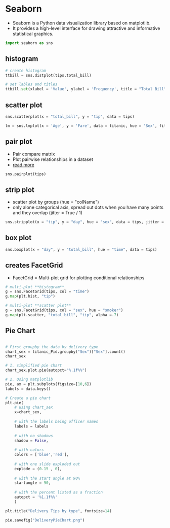 # Seaborn

- Seaborn is a Python data visualization library based on matplotlib. 
- It provides a high-level interface for drawing attractive and informative statistical graphics.

```python 
import seaborn as sns
```
## histogram

```python
# create histogram
ttbill = sns.distplot(tips.total_bill)

# set lables and titles
ttbill.set(xlabel = 'Value', ylabel = 'Frequency', title = "Total Bill")

```

## scatter plot

```python 
sns.scatterplot(x = "total_bill", y = "tip", data = tips)

lm = sns.lmplot(x = 'Age', y = 'Fare', data = titanic, hue = 'Sex', fit_reg=False)
```

## pair plot

- Pair compare matrix
- Plot pairwise relationships in a dataset
- [read more](https://seaborn.pydata.org/generated/seaborn.pairplot.html)

```python
sns.pairplot(tips)
```

## strip plot 
- scatter plot by groups (hue = "colName")
- only alone categorical axis, spread out dots when you have many points and they overlap (jitter = True / 1)

```python
sns.stripplot(x = "tip", y = "day", hue = "sex", data = tips, jitter = True)
```

## box plot

```python
sns.boxplot(x = "day", y = "total_bill", hue = "time", data = tips)
```

## creates FacetGrid
- FacetGrid = Multi-plot grid for plotting conditional relationships

```python
# multi-plot **histogram**
g = sns.FacetGrid(tips, col = "time")
g.map(plt.hist, "tip")

# multi-plot **scatter plot**
g = sns.FacetGrid(tips, col = "sex", hue = "smoker")
g.map(plt.scatter, "total_bill", "tip", alpha =.7)
```

## Pie Chart
```python

# First groupby the data by delivery type
chart_sex = titanic_Pid.groupby("Sex")["Sex"].count()
chart_sex

# 1. simplified pie chart
chart_sex.plot.pie(autopct="%.1f%%")

# 2. Using matplotlib
pie, ax = plt.subplots(figsize=[10,6])
labels = data.keys()

# Create a pie chart
plt.pie(
    # using chart_sex
    x=chart_sex,
    
    # with the labels being officer names
    labels = labels
    
    # with no shadows
    shadow = False,
    
    # with colors
    colors = ['blue','red'],
    
    # with one slide exploded out
    explode = (0.15 , 0),
    
    # with the start angle at 90%
    startangle = 90,
    
    # with the percent listed as a fraction
    autopct = '%1.1f%%'
    )

plt.title("Delivery Tips by type", fontsize=14)

pie.savefig("DeliveryPieChart.png")
```



